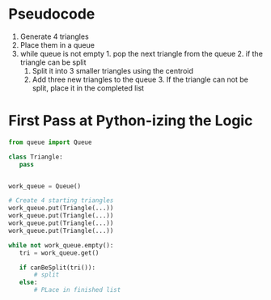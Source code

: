 # Pseudocode

  1. Generate 4 triangles
  2. Place them in a queue
  3. while queue is not empty
    1. pop the next triangle from the queue
    2. if the triangle can be split
      1. Split it into 3 smaller triangles using the centroid
      2. Add three new triangles to the queue
    3. If the triangle can not be split, place it in the completed list

 # First Pass at Python-izing the Logic

 ```python
from queue import Queue

class Triangle:
    pass

 
work_queue = Queue()

# Create 4 starting triangles
work_queue.put(Triangle(...)) 
work_queue.put(Triangle(...)) 
work_queue.put(Triangle(...)) 
work_queue.put(Triangle(...)) 

while not work_queue.empty():
    tri = work_queue.get()

    if canBeSplit(tri()):
        # split
    else:
        # PLace in finished list


 ```

